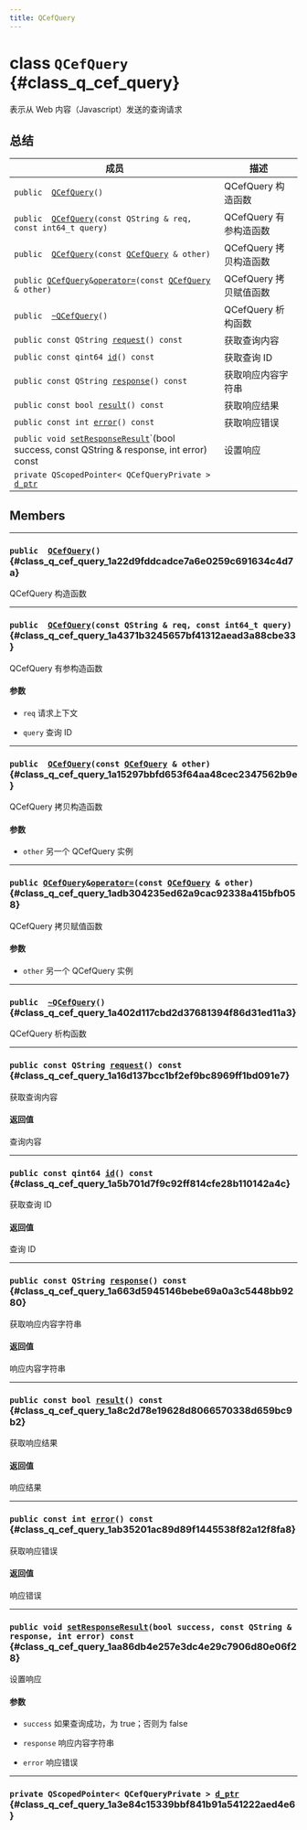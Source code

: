 ```yaml
---
title: QCefQuery
---
```


# class `QCefQuery` {#class_q_cef_query}

表示从 Web 内容（Javascript）发送的查询请求

## 总结

 成员                                                         | 描述                   
 ------------------------------------------------------------ | ---------------------- 
 `public  `[`QCefQuery`](#class_q_cef_query_1a22d9fddcadce7a6e0259c691634c4d7a)`()` | QCefQuery 构造函数     
 `public  `[`QCefQuery`](#class_q_cef_query_1a4371b3245657bf41312aead3a88cbe33)`(const QString & req, const int64_t query)` | QCefQuery 有参构造函数 
 `public  `[`QCefQuery`](#class_q_cef_query_1a15297bbfd653f64aa48cec2347562b9e)`(const `[`QCefQuery`](#class_q_cef_query)` & other)` | QCefQuery 拷贝构造函数 
 `public `[`QCefQuery`](#class_q_cef_query)` & `[`operator=`](#class_q_cef_query_1adb304235ed62a9cac92338a415bfb058)`(const `[`QCefQuery`](#class_q_cef_query)` & other)` | QCefQuery 拷贝赋值函数 
 `public  `[`~QCefQuery`](#class_q_cef_query_1a402d117cbd2d37681394f86d31ed11a3)`()` | QCefQuery 析构函数     
 `public const QString `[`request`](#class_q_cef_query_1a16d137bcc1bf2ef9bc8969ff1bd091e7)`() const` | 获取查询内容           
 `public const qint64 `[`id`](#class_q_cef_query_1a5b701d7f9c92ff814cfe28b110142a4c)`() const` | 获取查询 ID            
 `public const QString `[`response`](#class_q_cef_query_1a663d5945146bebe69a0a3c5448bb9280)`() const` | 获取响应内容字符串     
 `public const bool `[`result`](#class_q_cef_query_1a8c2d78e19628d8066570338d659bc9b2)`() const` | 获取响应结果           
 `public const int `[`error`](#class_q_cef_query_1ab35201ac89d89f1445538f82a12f8fa8)`() const` | 获取响应错误           
 `public void `[`setResponseResult`](#class_q_cef_query_1aa86db4e257e3dc4e29c7906d80e06f28)`(bool success, const QString & response, int error) const | 设置响应                       
 `private QScopedPointer< QCefQueryPrivate > `[`d_ptr`](#class_q_cef_query_1a3e84c15339bbf841b91a541222aed4e6) |                        

## Members

---
### `public  `[`QCefQuery`](#class_q_cef_query_1a22d9fddcadce7a6e0259c691634c4d7a)`()` {#class_q_cef_query_1a22d9fddcadce7a6e0259c691634c4d7a}

QCefQuery 构造函数

---
### `public  `[`QCefQuery`](#class_q_cef_query_1a4371b3245657bf41312aead3a88cbe33)`(const QString & req, const int64_t query)` {#class_q_cef_query_1a4371b3245657bf41312aead3a88cbe33}

QCefQuery 有参构造函数

#### 参数
* `req` 请求上下文

* `query` 查询 ID

---
### `public  `[`QCefQuery`](#class_q_cef_query_1a15297bbfd653f64aa48cec2347562b9e)`(const `[`QCefQuery`](#class_q_cef_query)` & other)` {#class_q_cef_query_1a15297bbfd653f64aa48cec2347562b9e}

QCefQuery 拷贝构造函数

#### 参数
* `other` 另一个 QCefQuery 实例

---
### `public `[`QCefQuery`](#class_q_cef_query)` & `[`operator=`](#class_q_cef_query_1adb304235ed62a9cac92338a415bfb058)`(const `[`QCefQuery`](#class_q_cef_query)` & other)` {#class_q_cef_query_1adb304235ed62a9cac92338a415bfb058}

QCefQuery 拷贝赋值函数

#### 参数
* `other` 另一个 QCefQuery 实例

---
### `public  `[`~QCefQuery`](#class_q_cef_query_1a402d117cbd2d37681394f86d31ed11a3)`()` {#class_q_cef_query_1a402d117cbd2d37681394f86d31ed11a3}

QCefQuery 析构函数

---
### `public const QString `[`request`](#class_q_cef_query_1a16d137bcc1bf2ef9bc8969ff1bd091e7)`() const` {#class_q_cef_query_1a16d137bcc1bf2ef9bc8969ff1bd091e7}

获取查询内容

#### 返回值
查询内容

---
### `public const qint64 `[`id`](#class_q_cef_query_1a5b701d7f9c92ff814cfe28b110142a4c)`() const` {#class_q_cef_query_1a5b701d7f9c92ff814cfe28b110142a4c}

获取查询 ID

#### 返回值
查询 ID

---
### `public const QString `[`response`](#class_q_cef_query_1a663d5945146bebe69a0a3c5448bb9280)`() const` {#class_q_cef_query_1a663d5945146bebe69a0a3c5448bb9280}

获取响应内容字符串

#### 返回值
响应内容字符串

---
### `public const bool `[`result`](#class_q_cef_query_1a8c2d78e19628d8066570338d659bc9b2)`() const` {#class_q_cef_query_1a8c2d78e19628d8066570338d659bc9b2}

获取响应结果

#### 返回值
响应结果

---
### `public const int `[`error`](#class_q_cef_query_1ab35201ac89d89f1445538f82a12f8fa8)`() const` {#class_q_cef_query_1ab35201ac89d89f1445538f82a12f8fa8}

获取响应错误

#### 返回值
响应错误

---
### `public void `[`setResponseResult`](#class_q_cef_query_1aa86db4e257e3dc4e29c7906d80e06f28)`(bool success, const QString & response, int error) const` {#class_q_cef_query_1aa86db4e257e3dc4e29c7906d80e06f28}

设置响应

#### 参数
* `success` 如果查询成功，为 true；否则为 false

* `response` 响应内容字符串

* `error` 响应错误

---
### `private QScopedPointer< QCefQueryPrivate > `[`d_ptr`](#class_q_cef_query_1a3e84c15339bbf841b91a541222aed4e6) {#class_q_cef_query_1a3e84c15339bbf841b91a541222aed4e6}

